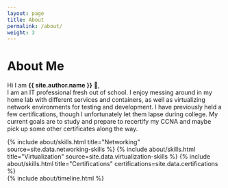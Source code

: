 ```yaml
---
layout: page
title: About
permalink: /about/
weight: 3
---
```


# **About Me**

Hi I am **{{ site.author.name }}** :wave:,<br>
I am an IT professional fresh out of school. I enjoy messing around in my home lab with different services and containers, as well as virtualizing network environments for testing and development. I have previously held a few certifications, though I unfortunately let them lapse during college. My current goals are to study and prepare to recertify my CCNA and maybe pick up some other certificates along the way.

<div class="row">
{% include about/skills.html title="Networking" source=site.data.networking-skills %}
{% include about/skills.html title="Virtualization" source=site.data.virtualization-skills %}
{% include about/skills.html title="Certifications" certifications=site.data.certifications %}
</div>

<div class="row">
{% include about/timeline.html %}
</div>